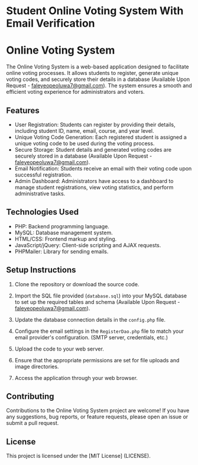 # Student Online Voting System With Email Verification

# Online Voting System

The Online Voting System is a web-based application designed to facilitate online voting processes.
It allows students to register, generate unique voting codes, and securely store their details in a database (Available Upon Request - faleyeopeoluwa7@gmail.com). 
The system ensures a smooth and efficient voting experience for administrators and voters.

## Features

- User Registration: Students can register by providing their details, including student ID, name, email, course, and year level.
- Unique Voting Code Generation: Each registered student is assigned a unique voting code to be used during the voting process.
- Secure Storage: Student details and generated voting codes are securely stored in a database (Available Upon Request - faleyeopeoluwa7@gmail.com).
- Email Notification: Students receive an email with their voting code upon successful registration.
- Admin Dashboard: Administrators have access to a dashboard to manage student registrations, view voting statistics, and perform administrative tasks.

## Technologies Used

- PHP: Backend programming language.
- MySQL: Database management system.
- HTML/CSS: Frontend markup and styling.
- JavaScript/jQuery: Client-side scripting and AJAX requests.
- PHPMailer: Library for sending emails.

## Setup Instructions

1. Clone the repository or download the source code.

2. Import the SQL file provided (`database.sql`) into your MySQL database to set up the required tables and schema (Available Upon Request - faleyeopeoluwa7@gmail.com).

3. Update the database connection details in the `config.php` file.

4. Configure the email settings in the `RegisterDao.php` file to match your email provider's configuration. (SMTP server, credentials, etc.)

5. Upload the code to your web server.

6. Ensure that the appropriate permissions are set for file uploads and image directories.

7. Access the application through your web browser.

## Contributing

Contributions to the Online Voting System project are welcome! If you have any suggestions, bug reports, or feature requests, please open an issue or submit a pull request.

## License

This project is licensed under the [MIT License] (LICENSE).
